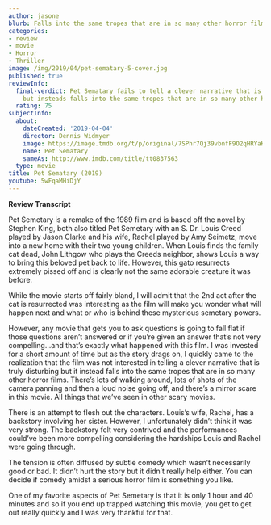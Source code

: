 ```yaml
---
author: jasone
blurb: Falls into the same tropes that are in so many other horror films.
categories:
- review
- movie
- Horror
- Thriller
image: /img/2019/04/pet-sematary-5-cover.jpg
published: true
reviewInfo:
  final-verdict: Pet Sematary fails to tell a clever narrative that is truly disturbing
    but insteads falls into the same tropes that are in so many other horror films.
  rating: 75
subjectInfo:
  about:
    dateCreated: '2019-04-04'
    director: Dennis Widmyer
    image: https://image.tmdb.org/t/p/original/7SPhr7Qj39vbnfF9O2qHRYaKHAL.jpg
    name: Pet Sematary
    sameAs: http://www.imdb.com/title/tt0837563
  type: movie
title: Pet Sematary (2019)
youtube: 5wFqaMHiDjY
---
```


**Review Transcript**

Pet Semetary is a remake of the 1989 film and is based off the novel by Stephen King, both also titled Pet Semetary with an S. Dr. Louis Creed played by Jason Clarke and his wife, Rachel played by Amy Seimetz, move into a new home with their two young children. When Louis finds the family cat dead, John Lithgow who plays the Creeds neighbor, shows Louis a way to bring this beloved pet back to life. However, this gato resurrects extremely pissed off and is clearly not the same adorable creature it was before. 

While the movie starts off fairly bland, I will admit that the 2nd act after the cat is resurrected was interesting as the film will make you wonder what will happen next and what or who is behind these mysterious semetary powers. 

However, any movie that gets you to ask questions is going to fall flat if those questions aren’t answered or if you’re given an answer that’s not very compelling...and that’s exactly what happened with this film. I was invested for a short amount of time but as the story drags on, I quickly came to the realization that the film was not interested in telling a clever narrative that is truly disturbing but it instead falls into the same tropes that are in so many other horror films. There’s lots of walking around, lots of shots of the camera panning and then a loud noise going off, and there’s a mirror scare in this movie. All things that we’ve seen in other scary movies.

There is an attempt to flesh out the characters. Louis’s wife, Rachel, has a backstory involving her sister. However, I unfortunately didn’t think it was very strong. The backstory felt very contrived and the performances could’ve been more compelling considering the hardships Louis and Rachel were going through.

The tension is often diffused by subtle comedy which wasn’t necessarily good or bad. It didn’t hurt the story but it didn’t really help either. You can decide if comedy amidst a serious horror film is something you like. 

One of my favorite aspects of Pet Semetary is that it is only 1 hour and 40 minutes and so if you end up trapped watching this movie, you get to get out really quickly and I was very thankful for that.